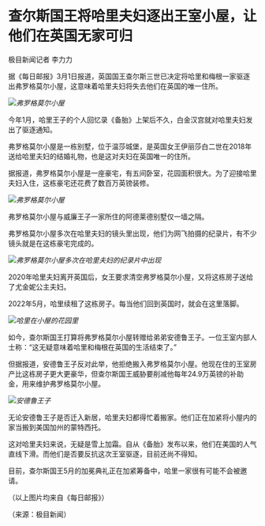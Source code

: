 # 查尔斯国王将哈里夫妇逐出王室小屋，让他们在英国无家可归

极目新闻记者 李力力

据《每日邮报》3月1日报道，英国国王查尔斯三世已决定将哈里和梅根一家驱逐出弗罗格莫尔小屋，这意味着哈里夫妇将失去他们在英国的唯一住所。

![](https://inews.gtimg.com/om_bt/O5Dqu9Mh-qTWlIeFb-ThlOQlHQvhguDR3Tx3d5IHhEf98AA/1000)_弗罗格莫尔小屋_

今年1月，哈里王子的个人回忆录《备胎》上架后不久，白金汉宫就对哈里夫妇发出了驱逐通知。

弗罗格莫尔小屋是一栋别墅，位于温莎城堡，是英国女王伊丽莎白二世在2018年送给哈里夫妇的结婚礼物，也是这对夫妇在英国唯一的住所。

据报道，弗罗格莫尔小屋是一座豪宅，有五间卧室，花园面积很大。为了迎接哈里夫妇入住，这栋豪宅还花费了数百万英镑装修。

![](https://inews.gtimg.com/om_bt/OO6SZlpqCy6Hsh09DEgPDk1bl45KRZaBSGXRfWn5C2Vc8AA/1000)_弗罗格莫尔小屋_

弗罗格莫尔小屋与威廉王子一家所住的阿德莱德别墅仅一墙之隔。

弗罗格莫尔小屋多次在哈里夫妇的镜头里出现，他们为网飞拍摄的纪录片，有不少镜头就是在这栋豪宅完成的。

![](https://inews.gtimg.com/om_bt/Ox31tqRRA9ijvMPR2ous2213-iRDRybnB8O0vwsx5szi8AA/1000)_弗罗格莫尔小屋多次在哈里夫妇的纪录片中出现_

2020年哈里夫妇离开英国后，女王要求清空弗罗格莫尔小屋，又将这栋房子送给了尤金妮公主夫妇。

2022年5月，哈里续租了这栋房子。每当他们回到英国时，就会在这里落脚。

![](https://inews.gtimg.com/om_bt/OGTqQF21QLATKAfm9UcSsLOKapxdmsNYroeHiFZNZc1dUAA/1000)_哈里在小屋的花园里_

如今，查尔斯国王打算将弗罗格莫尔小屋转赠给弟弟安德鲁王子。一位王室内部人士称：“这无疑意味着哈里和梅根在英国的生活结束了。”

但据报道，安德鲁王子反对此举，他拒绝搬入弗罗格莫尔小屋。他现在住的王室房产比这栋房子更大更豪华，但查尔斯国王威胁要削减他每年24.9万英镑的补助金，用来维护弗罗格莫尔小屋。

![](https://inews.gtimg.com/om_bt/OH17EAGntw1fTPFW16HKo-6fED56ESOlWm5jG5RQCl-6kAA/1000)_安德鲁王子_

无论安德鲁王子是否迁入新居，哈里夫妇都得忙着搬家。他们正在加紧将小屋内的家当搬到美国加州的蒙特西托。

这对哈里夫妇来说，无疑是雪上加霜。自从《备胎》发布以来，他们在美国的人气直线下滑。而他们是否要反抗这次王室驱逐，目前还尚不得知。

目前，查尔斯国王5月的加冕典礼正在加紧筹备中，哈里一家很有可能不会被邀请。

（以上图片均来自《每日邮报》）

（来源：极目新闻）

